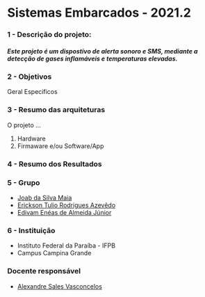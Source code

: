 # Sistemas Embarcados - 2021.2

### 1 - Descrição do projeto:

##### Este projeto é um dispostivo de alerta sonoro e SMS, mediante a detecção de gases inflamáveis e temperaturas elevadas.

### 2 - Objetivos

  Geral
  Especificos
  
### 3 - Resumo das arquiteturas

  O projeto ...
  
  1.  Hardware
  2.  Firmaware e/ou Software/App 
  
### 4 - Resumo dos Resultados

### 5 - Grupo

* [Joab da Silva Maia](https://github.com/JoabMaia)
* [Erickson Tulio Rodrigues Azevêdo](https://github.com/Erickson-Eng)
* [Edivam Enéas de Almeida Júnior](https://github.com/venzel)

### 6 - Instituição

* Instituto Federal da Paraíba - IFPB
* Campus Campina Grande

### Docente responsável
* [Alexandre Sales Vasconcelos](https://github.com/alexandresvifpb)
